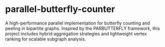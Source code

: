 # parallel-butterfly-counter
A high-performance parallel implementation for butterfly counting and peeling in bipartite graphs. Inspired by the PARBUTTERFLY framework, this project includes hybrid aggregation strategies and lightweight vertex ranking for scalable subgraph analysis.
